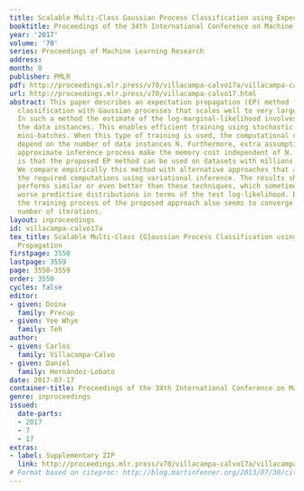 ```yaml
---
title: Scalable Multi-Class Gaussian Process Classification using Expectation Propagation
booktitle: Proceedings of the 34th International Conference on Machine Learning
year: '2017'
volume: '70'
series: Proceedings of Machine Learning Research
address: 
month: 0
publisher: PMLR
pdf: http://proceedings.mlr.press/v70/villacampa-calvo17a/villacampa-calvo17a.pdf
url: http://proceedings.mlr.press/v70/villacampa-calvo17.html
abstract: This paper describes an expectation propagation (EP) method for multi-class
  classification with Gaussian processes that scales well to very large datasets.
  In such a method the estimate of the log-marginal-likelihood involves a sum across
  the data instances. This enables efficient training using stochastic gradients and
  mini-batches. When this type of training is used, the computational cost does not
  depend on the number of data instances N. Furthermore, extra assumptions in the
  approximate inference process make the memory cost independent of N. The consequence
  is that the proposed EP method can be used on datasets with millions of instances.
  We compare empirically this method with alternative approaches that approximate
  the required computations using variational inference. The results show that it
  performs similar or even better than these techniques, which sometimes give significantly
  worse predictive distributions in terms of the test log-likelihood. Besides this,
  the training process of the proposed approach also seems to converge in a smaller
  number of iterations.
layout: inproceedings
id: villacampa-calvo17a
tex_title: Scalable Multi-Class {G}aussian Process Classification using Expectation
  Propagation
firstpage: 3550
lastpage: 3559
page: 3550-3559
order: 3550
cycles: false
editor:
- given: Doina
  family: Precup
- given: Yee Whye
  family: Teh
author:
- given: Carlos
  family: Villacampa-Calvo
- given: Daniel
  family: Hernández-Lobato
date: 2017-07-17
container-title: Proceedings of the 34th International Conference on Machine Learning
genre: inproceedings
issued:
  date-parts:
  - 2017
  - 7
  - 17
extras:
- label: Supplementary ZIP
  link: http://proceedings.mlr.press/v70/villacampa-calvo17a/villacampa-calvo17a-supp.zip
# Format based on citeproc: http://blog.martinfenner.org/2013/07/30/citeproc-yaml-for-bibliographies/
---
```

